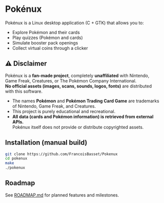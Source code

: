 # Pokénux

Pokénux is a Linux desktop application (C + GTK) that allows you to:
- Explore Pokémon and their cards
- Play quizzes (Pokémon and cards)
- Simulate booster pack openings
- Collect virtual coins through a clicker

## ⚠️ Disclaimer

Pokénux is a **fan-made project**, completely **unaffiliated** with Nintendo, Game Freak, Creatures, or The Pokémon Company International.  
**No official assets (images, scans, sounds, logos, fonts)** are distributed with this software.

- The names **Pokémon** and **Pokémon Trading Card Game** are trademarks of Nintendo, Game Freak, and Creatures.  
- This project is purely educational and recreational.  
- **All data (cards and Pokémon information) is retrieved from external APIs.**  
  Pokénux itself does not provide or distribute copyrighted assets.  

## Installation (manual build)

```bash
git clone https://github.com/FrancoisBasset/Pokenux
cd pokenux
make
./pokenux
```

## Roadmap
See [ROADMAP.md](./ROADMAP.md) for planned features and milestones.